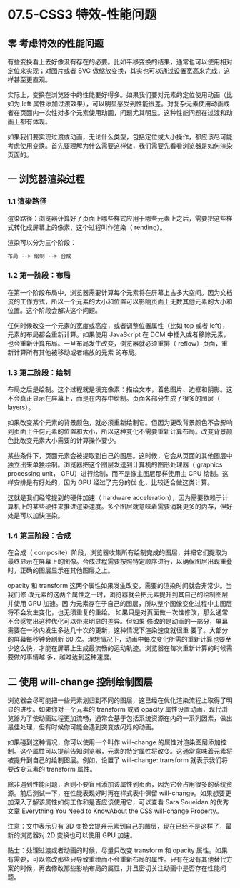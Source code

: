 # 07.5-CSS3 特效-性能问题

## 零 考虑特效的性能问题

有些变换看上去好像没有存在的必要。比如平移变换的结果，通常也可以使用相对定位来实现；对图片或者 SVG 做缩放变换，其实也可以通过设置宽高来完成，这样甚至更直观。

实际上，变换在浏览器中的性能要好得多。如果我们要对元素的定位使用动画（比如为 left 属性添加过渡效果），可以明显感受到性能很差。对复杂元素使用动画或者在页面内一次性对多个元素使用动画，问题尤其明显。这种性能问题在过渡和动画上都有体现。

如果我们要实现过渡或动画，无论什么类型，包括定位或大小操作，都应该尽可能考虑使用变换。首先要理解为什么需要这样做，我们需要先看看浏览器是如何渲染页面的。

## 一 浏览器渲染过程

### 1.1 渲染路径

渲染路径：浏览器计算好了页面上哪些样式应用于哪些元素上之后，需要把这些样式转化成屏幕上的像素，这个过程叫作渲染（ rending）。

渲染可以分为三个阶段：

```txt
布局 --> 绘制 --> 合成
```

### 1.2 第一阶段：布局

在第一个阶段布局中，浏览器需要计算每个元素将在屏幕上占多大空间。因为文档流的工作方式，所以一个元素的大小和位置可以影响页面上无数其他元素的大小和位置。这个阶段会解决这个问题。

任何时候改变一个元素的宽度或高度，或者调整位置属性（比如 top 或者 left），元素的布局都会重新计算。如果使用 JavaScript 在 DOM 中插入或者移除元素，也会重新计算布局。一旦布局发生改变，浏览器就必须重排（ reflow）页面，重新计算所有其他被移动或者缩放的元素
的布局。

### 1.3 第二阶段：绘制

布局之后是绘制。这个过程就是填充像素：描绘文本，着色图片、边框和阴影。这不会真正显示在屏幕上，而是在内存中绘制。页面各部分生成了很多的图层（ layers）。

如果改变某个元素的背景颜色，就必须重新绘制它。但因为更改背景颜色不会影响到页面上任何元素的位置和大小，所以这种变化不需要重新计算布局。改变背景颜色比改变元素大小需要的计算操作要少。

某些条件下，页面元素会被提取到自己的图层。这时候，它会从页面的其他图层中独立出来单独绘制。浏览器把这个图层发送到计算机的图形处理器（ graphics processing unit， GPU）进行绘制，而不是像主图层那样使用主 CPU 绘制。这样安排是有好处的，因为 GPU 经过了充分的优
化，比较适合做这类计算。

这就是我们经常提到的硬件加速（ hardware acceleration），因为需要依赖于计算机上的某些硬件来推进渲染速度。多个图层就意味着需要消耗更多的内存，但好处是可以加快渲染。

### 1.4 第三阶段：合成

在合成（ composite）阶段，浏览器收集所有绘制完成的图层，并把它们提取为最终显示在屏幕上的图像。合成过程需要按照特定顺序进行，以确保图层出现重叠时，正确的图层显示在其他图层之上。

opacity 和 transform 这两个属性如果发生改变，需要的渲染时间就会非常少。当我们修
改元素的这两个属性之一时，浏览器就会把元素提升到其自己的绘制图层并使用 GPU 加速。因
为元素存在于自己的图层，所以整个图像变化过程中主图层将不会发生变化，也无须重复的重绘。
如果只是对页面做一次性修改，那么通常不会感觉出这种优化可以带来明显的差异。但如果
修改的是动画的一部分，屏幕需要在一秒内发生多达几十次的更新，这种情况下渲染速度就很重
要了。大部分的屏幕每秒钟会刷新 60 次。理想情况下，动画中每次变化所需的重新计算也要至
少这么快，才能在屏幕上生成最流畅的运动轨迹。浏览器在每次重新计算的时候需要做的事情越
多，越难达到这种速度。

## 二 使用 will-change 控制绘制图层

浏览器会尽可能把一些元素划归到不同的图层，这已经在优化渲染流程上取得了明显的进步。如果你对一个元素的 transform 或者 opacity 属性设置动画，现代浏览器为了使动画过程更加流畅，通常会基于包括系统资源在内的一系列因素，做出最佳处理，但有时候你可能会遇到突变或闪烁的动画。

如果碰到这种情况，你可以使用一个叫作 will-change 的属性对渲染图层添加控制。这个属性可以提前告知浏览器，元素的特定属性将改变。这通常意味着元素将被提升到自己的绘制图层。例如，设置了 will-change: transform 就表示我们将要改变元素的 transform 属性。

除非遇到性能问题，否则不要盲目添加该属性到页面，因为它会占用很多的系统资源。前后测试一下，在性能表现好时再在样式表中保留 will-change。如果想要更加深入了解该属性如何工作和是否应该使用它，可以查看 Sara Soueidan 的优秀文章 Everything You Need to KnowAbout the CSS will-change Property。

注意：文中表示只有 3D 变换会提升元素到自己的图层，现在已经不是这样了，最新的浏览器对 2D 变换也可以使用 GPU 加速。

贴士：处理过渡或者动画的时候，尽量只改变 transform 和 opacity 属性。如果有需要，可以修改那些只导致重绘而不会重新布局的属性。只有在没有其他替代方案的时候，再去修改那些影响布局的属性，并且密切关注动画中是否存在性能问题。
